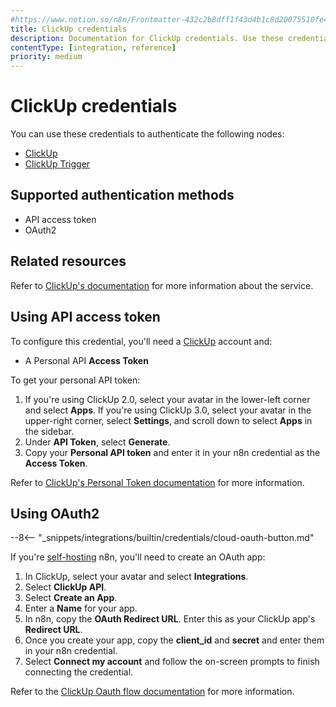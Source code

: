 ```yaml
---
#https://www.notion.so/n8n/Frontmatter-432c2b8dff1f43d4b1c8d20075510fe4
title: ClickUp credentials
description: Documentation for ClickUp credentials. Use these credentials to authenticate ClickUp in n8n, a workflow automation platform.
contentType: [integration, reference]
priority: medium
---
```


# ClickUp credentials

You can use these credentials to authenticate the following nodes:

- [ClickUp](/integrations/builtin/app-nodes/n8n-nodes-base.clickup.md)
- [ClickUp Trigger](/integrations/builtin/trigger-nodes/n8n-nodes-base.clickuptrigger.md)

## Supported authentication methods

- API access token
- OAuth2

## Related resources

Refer to [ClickUp's documentation](https://clickup.com/api/) for more information about the service.

## Using API access token

To configure this credential, you'll need a [ClickUp](https://www.clickup.com/) account and:

- A Personal API **Access Token**

To get your personal API token:

1. If you're using ClickUp 2.0, select your avatar in the lower-left corner and select **Apps**. If you're using ClickUp 3.0, select your avatar in the upper-right corner, select **Settings**, and scroll down to select **Apps** in the sidebar.
2. Under **API Token**, select **Generate**.
3. Copy your **Personal API token** and enter it in your n8n credential as the **Access Token**.

Refer to [ClickUp's Personal Token documentation](https://clickup.com/api/developer-portal/authentication#personal-token) for more information.

## Using OAuth2

--8<-- "_snippets/integrations/builtin/credentials/cloud-oauth-button.md"

If you're [self-hosting](/hosting/index.md) n8n, you'll need to create an OAuth app:

1. In ClickUp, select your avatar and select **Integrations**.
2. Select **ClickUp API**.
3. Select **Create an App**.
4. Enter a **Name** for your app.
5. In n8n, copy the **OAuth Redirect URL**. Enter this as your ClickUp app's **Redirect URL**.
6. Once you create your app, copy the **client_id** and **secret** and enter them in your n8n credential.
7. Select **Connect my account** and follow the on-screen prompts to finish connecting the credential.

 Refer to the [ClickUp Oauth flow documentation](https://clickup.com/api/developer-portal/authentication#oauth-flow) for more information.
